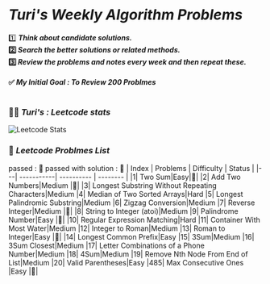 # *Turi's Weekly Algorithm Problems*
1️⃣ ***Think about candidate solutions.*</br>
2️⃣ *Search the better solutions or related methods.*</br>
3️⃣ *Review the problems and notes every week and then repeat these.* </br></br>
✅ *My Initial Goal : To Review 200 Problmes*** </br></br>

### 👩‍💻 *Turi's : Leetcode stats* 
![Leetcode Stats](https://leetcode.card.workers.dev/?username=Turituri&theme=nord)

### 🐛 *Leetcode Problmes List*
passed : 🐇
passed with solution : 🥕
| Index | Problems | Difficulty | Status |
|---| -----------| ---------- | -------- |
|1| Two Sum|Easy|🥕|
|2| Add Two Numbers|Medium |🥕|
|3| Longest Substring Without Repeating Characters|Medium 
|4| Median of Two Sorted Arrays|Hard
|5| Longest Palindromic Substring|Medium
|6| Zigzag Conversion|Medium
|7| Reverse Integer|Medium |🥕|
|8| String to Integer (atoi)|Medium
|9| Palindrome Number|Easy |🥕|
|10| Regular Expression Matching|Hard
|11| Container With Most Water|Medium
|12| Integer to Roman|Medium
|13| Roman to Integer|Easy |🥕|
|14| Longest Common Prefix|Easy
|15| 3Sum|Medium
|16| 3Sum Closest|Medium
|17| Letter Combinations of a Phone Number|Medium
|18| 4Sum|Medium
|19| Remove Nth Node From End of List|Medium
|20| Valid Parentheses|Easy
|485| Max Consecutive Ones |Easy |🥕|
